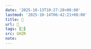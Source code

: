 ```yaml
---
date: '2025-10-13T10:27:28+08:00'
lastmod: '2025-10-14T06:42:21+08:00'
title: 􅌩
url: 􅌩
tags: [𩛢]
src: GHZR
note:
---
```

